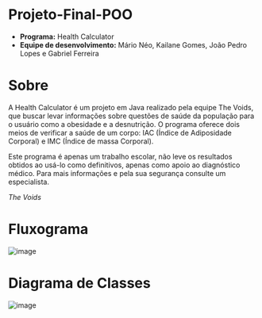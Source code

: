 # Projeto-Final-POO
- **Programa:** Health Calculator
- **Equipe de desenvolvimento:** Mário Néo, Kailane Gomes, João Pedro Lopes e Gabriel Ferreira

# Sobre
A Health Calculator é um projeto em Java realizado pela equipe The Voids, que buscar levar informações sobre questões de saúde da população para o usuário como a obesidade e a desnutrição.
O programa oferece dois meios de verificar a saúde de um corpo: IAC (Índice de Adiposidade Corporal) e IMC (Índice de massa Corporal).

Este programa é apenas um trabalho escolar, não leve os resultados obtidos ao usá-lo como definitivos, apenas como apoio ao diagnóstico médico. Para mais informações e pela sua segurança consulte um especialista.

*The Voids*

# Fluxograma 

![image](https://github.com/mario2805/Projeto-Final-POO/assets/125155206/3121d99b-c00e-4047-88e2-98d684525255)

# Diagrama de Classes

![image](https://github.com/mario2805/Projeto-Final-POO/assets/125155206/01c9936d-a17c-4c60-abc1-bbd9127df03e)
